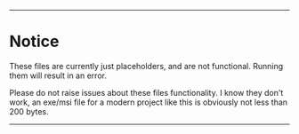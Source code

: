 ***

# Notice

These files are currently just placeholders, and are not functional. Running them will result in an error.

Please do not raise issues about these files functionality. I know they don't work, an exe/msi file for a modern project like this is obviously not less than 200 bytes.

***
